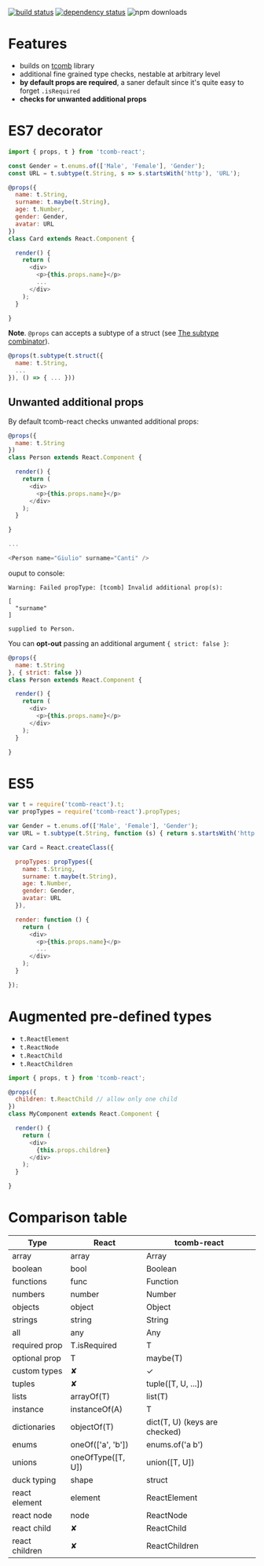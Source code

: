 [![build status](https://img.shields.io/travis/gcanti/tcomb-react/master.svg?style=flat-square)](https://travis-ci.org/gcanti/tcomb-react)
[![dependency status](https://img.shields.io/david/gcanti/tcomb-react.svg?style=flat-square)](https://david-dm.org/gcanti/tcomb-react)
![npm downloads](https://img.shields.io/npm/dm/tcomb-react.svg)

# Features

- builds on [tcomb](https://github.com/gcanti/tcomb) library
- additional fine grained type checks, nestable at arbitrary level
- **by default props are required**, a saner default since it's quite easy to forget `.isRequired`
- **checks for unwanted additional props**

# ES7 decorator

```js
import { props, t } from 'tcomb-react';

const Gender = t.enums.of(['Male', 'Female'], 'Gender');
const URL = t.subtype(t.String, s => s.startsWith('http'), 'URL');

@props({
  name: t.String,
  surname: t.maybe(t.String),
  age: t.Number,
  gender: Gender,
  avatar: URL
})
class Card extends React.Component {

  render() {
    return (
      <div>
        <p>{this.props.name}</p>
        ...
      </div>
    );
  }

}
```

**Note**. `@props` can accepts a subtype of a struct (see [The subtype combinator](https://github.com/gcanti/tcomb/blob/master/GUIDE.md#the-subtype-combinator)).

```js
@props(t.subtype(t.struct({
  name: t.String,
  ...
}), () => { ... }))
```

## Unwanted additional props

By default tcomb-react checks unwanted additional props:

```js
@props({
  name: t.String
})
class Person extends React.Component {

  render() {
    return (
      <div>
        <p>{this.props.name}</p>
      </div>
    );
  }

}

...

<Person name="Giulio" surname="Canti" />
```

ouput to console:

```
Warning: Failed propType: [tcomb] Invalid additional prop(s):

[
  "surname"
]

supplied to Person.
```

You can **opt-out** passing an additional argument `{ strict: false }`:

```js
@props({
  name: t.String
}, { strict: false })
class Person extends React.Component {

  render() {
    return (
      <div>
        <p>{this.props.name}</p>
      </div>
    );
  }

}
```

# ES5

```js
var t = require('tcomb-react').t;
var propTypes = require('tcomb-react').propTypes;

var Gender = t.enums.of(['Male', 'Female'], 'Gender');
var URL = t.subtype(t.String, function (s) { return s.startsWith('http'); }, 'URL');

var Card = React.createClass({

  propTypes: propTypes({
    name: t.String,
    surname: t.maybe(t.String),
    age: t.Number,
    gender: Gender,
    avatar: URL
  }),

  render: function () {
    return (
      <div>
        <p>{this.props.name}</p>
        ...
      </div>
    );
  }

});
```

# Augmented pre-defined types

- `t.ReactElement`
- `t.ReactNode`
- `t.ReactChild`
- `t.ReactChildren`

```js
import { props, t } from 'tcomb-react';

@props({
  children: t.ReactChild // allow only one child
})
class MyComponent extends React.Component {

  render() {
    return (
      <div>
        {this.props.children}
      </div>
    );
  }

}
```

# Comparison table

| Type | React | tcomb-react |
|------|-------|-------------|
| array | array | Array |
| boolean | bool | Boolean |
| functions | func | Function |
| numbers | number | Number |
| objects | object | Object |
| strings | string | String |
| all | any | Any |
| required prop | T.isRequired | T |
| optional prop | T | maybe(T) |
| custom types | ✘ | ✓ |
| tuples | ✘ | tuple([T, U, ...]) |
| lists | arrayOf(T) | list(T) |
| instance | instanceOf(A) | T |
| dictionaries | objectOf(T) | dict(T, U) (keys are checked) |
| enums | oneOf(['a', 'b']) | enums.of('a b') |
| unions | oneOfType([T, U]) | union([T, U]) |
| duck typing | shape | struct |
| react element | element | ReactElement |
| react node | node | ReactNode |
| react child | ✘ | ReactChild |
| react children | ✘ | ReactChildren |
